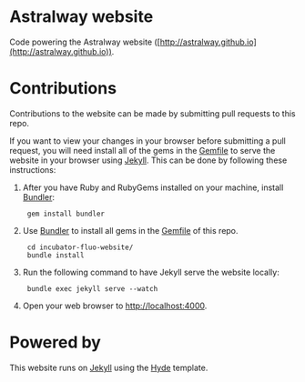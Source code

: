 # Astralway website

Code powering the Astralway website ([http://astralway.github.io](http://astralway.github.io)).

# Contributions

Contributions to the website can be made by submitting pull requests to this repo.

If you want to view your changes in your browser before submitting a pull request, 
you will need install all of the gems in the [Gemfile] to serve the website in your
browser using [Jekyll]. This can be done by following these instructions:

1. After you have Ruby and RubyGems installed on your machine, install [Bundler]:

        gem install bundler

2. Use [Bundler] to install all gems in the [Gemfile] of this repo.

        cd incubator-fluo-website/
        bundle install

3. Run the following command to have Jekyll serve the website locally:

        bundle exec jekyll serve --watch

4. Open your web browser to [http://localhost:4000](http://localhost:4000).

# Powered by

This website runs on [Jekyll] using the [Hyde] template.

[Jekyll]: http://jekyllrb.com/
[Bundler]: http://bundler.io/
[Gemfile]: Gemfile
[Hyde]: https://github.com/poole/hyde
